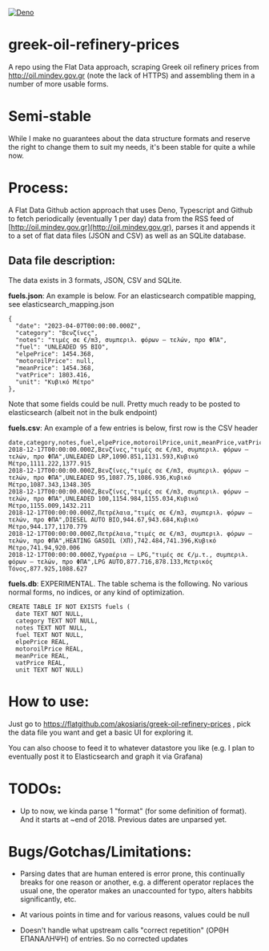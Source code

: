 [![Deno](https://github.com/akosiaris/greek-oil-refinery-prices/actions/workflows/deno.yml/badge.svg)](https://github.com/akosiaris/greek-oil-refinery-prices/actions/workflows/deno.yml)

# greek-oil-refinery-prices

A repo using the Flat Data approach, scraping Greek oil refinery prices from
http://oil.mindev.gov.gr (note the lack of HTTPS) and assembling them in a
number of more usable forms.

# Semi-stable

While I make no guarantees about the data structure formats and reserve the
right to change them to suit my needs, it's been stable for quite a while now.

# Process:

A Flat Data Github action approach that uses Deno, Typescript and Github to
fetch periodically (eventually 1 per day) data from the RSS feed of
[http://oil.mindev.gov.gr](http://oil.mindev.gov.gr), parses it and appends it
to a set of flat data files (JSON and CSV) as well as an SQLite database.

## Data file description:

The data exists in 3 formats, JSON, CSV and SQLite.

**fuels.json**: An example is below. For an elasticsearch compatible mapping, see
elasticsearch_mapping.json

```
{
  "date": "2023-04-07T00:00:00.000Z",
  "category": "Βενζίνες",
  "notes": "τιμές σε €/m3, συμπεριλ. φόρων – τελών, προ ΦΠΑ",
  "fuel": "UNLEADED 95 BIO",
  "elpePrice": 1454.368,
  "motoroilPrice": null,
  "meanPrice": 1454.368,
  "vatPrice": 1803.416,
  "unit": "Κυβικό Μέτρο"
},
```

Note that some fields could be null. Pretty much ready to be posted to
elasticsearch (albeit not in the bulk endpoint)

**fuels.csv**: An example of a few entries is below, first row is the CSV header

```
date,category,notes,fuel,elpePrice,motoroilPrice,unit,meanPrice,vatPrice
2018-12-17T00:00:00.000Z,Βενζίνες,"τιμές σε €/m3, συμπεριλ. φόρων – τελών, προ ΦΠΑ",UNLEADED LRP,1090.851,1131.593,Κυβικό Μέτρο,1111.222,1377.915
2018-12-17T00:00:00.000Z,Βενζίνες,"τιμές σε €/m3, συμπεριλ. φόρων – τελών, προ ΦΠΑ",UNLEADED 95,1087.75,1086.936,Κυβικό Μέτρο,1087.343,1348.305
2018-12-17T00:00:00.000Z,Βενζίνες,"τιμές σε €/m3, συμπεριλ. φόρων – τελών, προ ΦΠΑ",UNLEADED 100,1154.984,1155.034,Κυβικό Μέτρο,1155.009,1432.211
2018-12-17T00:00:00.000Z,Πετρέλαια,"τιμές σε €/m3, συμπεριλ. φόρων – τελών, προ ΦΠΑ",DIΕSEL AUTO BIO,944.67,943.684,Κυβικό Μέτρο,944.177,1170.779
2018-12-17T00:00:00.000Z,Πετρέλαια,"τιμές σε €/m3, συμπεριλ. φόρων – τελών, προ ΦΠΑ",HEATING GASOIL (ΧΠ),742.484,741.396,Κυβικό Μέτρο,741.94,920.006
2018-12-17T00:00:00.000Z,Υγραέρια – LPG,"τιμές σε €/μ.τ., συμπεριλ. φόρων – τελών, προ ΦΠΑ",LPG AUTO,877.716,878.133,Μετρικός Τόνος,877.925,1088.627
```

**fuels.db**: EXPERIMENTAL. The table schema is the following. No various normal
forms, no indices, or any kind of optimization.

```
CREATE TABLE IF NOT EXISTS fuels (
  date TEXT NOT NULL,
  category TEXT NOT NULL,
  notes TEXT NOT NULL,
  fuel TEXT NOT NULL,
  elpePrice REAL,
  motoroilPrice REAL,
  meanPrice REAL,
  vatPrice REAL,
  unit TEXT NOT NULL)
```

# How to use:

Just go to https://flatgithub.com/akosiaris/greek-oil-refinery-prices , pick the
data file you want and get a basic UI for exploring it.

You can also choose to feed it to whatever datastore you like (e.g. I plan to
eventually post it to Elasticsearch and graph it via Grafana)

# TODOs:

- Up to now, we kinda parse 1 "format" (for some definition of format). And it
  starts at ~end of 2018. Previous dates are unparsed yet.

# Bugs/Gotchas/Limitations:

- Parsing dates that are human entered is error prone, this continually breaks
  for one reason or another, e.g. a different operator replaces the usual one,
  the operator makes an unaccounted for typo, alters habbits significantly, etc.

- At various points in time and for various reasons, values could be null

- Doesn't handle what upstream calls "correct repetition" (ΟΡΘΗ ΕΠΑΝΑΛΗΨΗ) of
  entries. So no corrected updates
